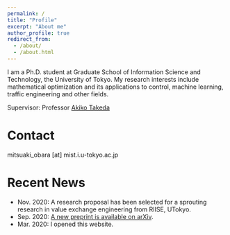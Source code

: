 ```yaml
---
permalink: /
title: "Profile"
excerpt: "About me"
author_profile: true
redirect_from: 
  - /about/
  - /about.html
---
```


I am a Ph.D. student at Graduate School of Information Science and Technology, the University of Tokyo. My research interests include mathematical optimization and its applications to control, machine learning, traffic engineering and other fields.

Supervisor: Professor [Akiko Takeda](https://www.or.mist.i.u-tokyo.ac.jp/takeda/index-e.html)

Contact
========
mitsuaki_obara [at] mist.i.u-tokyo.ac.jp

Recent News
========
- Nov. 2020: A research proposal has been selected for a sprouting research in value exchange engineering from RIISE, UTokyo.
- Sep. 2020: [A new preprint is available on arXiv](https://arxiv.org/abs/2009.07153).
- Mar. 2020: I opened this website.
